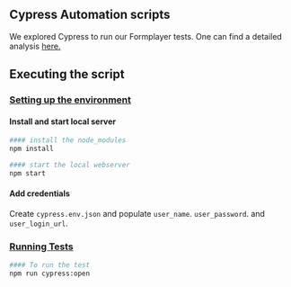 ## Cypress Automation scripts

We explored Cypress to run our Formplayer tests. One can find a detailed analysis [here.](https://docs.google.com/document/d/1mdVWQack0X_mdZ-HxkCLrnhArlqk3ZCNmo0eAt-mvLE/edit)

## Executing the script

### <ins> Setting up the environment </ins>

#### Install and start local server
```sh
#### install the node_modules
npm install

#### start the local webserver
npm start
```

#### Add credentials
Create `cypress.env.json` and populate `user_name`. `user_password`. and `user_login_url`.

### <ins> Running Tests </ins>

```sh
#### To run the test
npm run cypress:open
```

